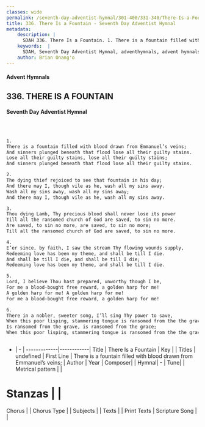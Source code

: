 ```yaml
---
classes: wide
permalink: /seventh-day-adventist-hymnal/301-400/331-340/There-Is-a-Fountain/
title: 336. There Is a Fountain - Seventh Day Adventist Hymnal
metadata:
    description: |
      SDAH 336. There Is a Fountain. 1. There is a fountain filled with blood drawn from Emmanuel’s veins; And sinners plunged beneath that flood lose all their guilty stains. Lose all their guilty stains, lose all their guilty stains; And sinners plunged beneath that flood lose all their guilty stains.
    keywords:  |
      SDAH, Seventh Day Adventist Hymnal, adventhymnals, advent hymnals, There Is a Fountain, There is a fountain filled with blood drawn from Emmanuel’s veins; 
    author: Brian Onang'o
---
```


#### Advent Hymnals
## 336. THERE IS A FOUNTAIN
#### Seventh Day Adventist Hymnal

```txt



1.
There is a fountain filled with blood drawn from Emmanuel’s veins;
And sinners plunged beneath that flood lose all their guilty stains.
Lose all their guilty stains, lose all their guilty stains;
And sinners plunged beneath that flood lose all their guilty stains.

2.
The dying thief rejoiced to see that fountain in his day;
And there may I, though vile as he, wash all my sins away.
Wash all my sins away, wash all my sins away;
And there may I, though vile as he, wash all my sins away.

3.
Thou dying Lamb, Thy precious blood shall never lose its power
Till all the ransomed church of God are saved, to sin no more.
Are saved, to sin no more, are saved, to sin no more;
Till all the ransomed church of God are saved, to sin no more.

4.
E’er since, by faith, I saw the stream Thy flowing wounds supply,
Redeeming love has been my theme, and shall be till I die.
And shall be till I die, and shall be till I die;
Redeeming love has been my theme, and shall be till I die.

5.
Lord, I believe Thou hast prepared, unworthy though I be,
For me a blood-bought free reward, a golden harp for me!
A golden harp for me! A golden harp for me!
For me a blood-bought free reward, a golden harp for me!

6.
There in a nobler, sweeter song, I’ll sing Thy power to save,
When this poor lisping, stammering tongue is ransomed from the the grave.
Is ransomed from the grave, is ransomed from the grace;
When this poor lisping, stammering tongue is ransomed from the the grave.



```

- |   -  |
-------------|------------|
Title | There Is a Fountain |
Key |  |
Titles | undefined |
First Line | There is a fountain filled with blood drawn from Emmanuel’s veins; |
Author | 
Year | 
Composer|  |
Hymnal|  - |
Tune|  |
Metrical pattern | |
# Stanzas |  |
Chorus |  |
Chorus Type |  |
Subjects |  |
Texts |  |
Print Texts | 
Scripture Song |  |
  
